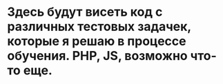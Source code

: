 # Здесь будут висеть код с различных тестовых задачек, которые я решаю в процессе обучения. PHP, JS, возможно что-то еще. 
